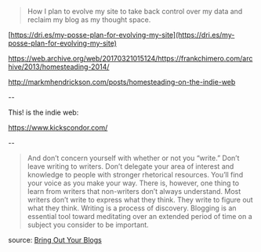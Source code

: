 ---
---

>How I plan to evolve my site to take back control over my data and reclaim my blog as my thought space.

[https://dri.es/my-posse-plan-for-evolving-my-site](https://dri.es/my-posse-plan-for-evolving-my-site)

https://web.archive.org/web/20170321015124/https://frankchimero.com/archive/2013/homesteading-2014/

http://markmhendrickson.com/posts/homesteading-on-the-indie-web


--

This! is the indie web:

<https://www.kickscondor.com/>

--

>And don’t concern yourself with whether or not you “write.” Don’t leave writing to writers. Don’t delegate your area of interest and knowledge to people with stronger rhetorical resources. You’ll find your voice as you make your way. There is, however, one thing to learn from writers that non-writers don’t always understand. Most writers don’t write to express what they think. They write to figure out what they think. Writing is a process of discovery. Blogging is an essential tool toward meditating over an extended period of time on a subject you consider to be important.

source: [Bring Out Your Blogs](https://disquiet.com/2019/06/16/word-blog-20th-anniversary-1999/)



